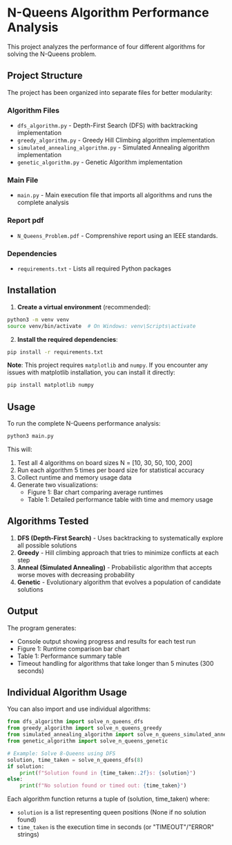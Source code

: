# N-Queens Algorithm Performance Analysis

This project analyzes the performance of four different algorithms for solving the N-Queens problem.

## Project Structure

The project has been organized into separate files for better modularity:

### Algorithm Files
- `dfs_algorithm.py` - Depth-First Search (DFS) with backtracking implementation
- `greedy_algorithm.py` - Greedy Hill Climbing algorithm implementation  
- `simulated_annealing_algorithm.py` - Simulated Annealing algorithm implementation
- `genetic_algorithm.py` - Genetic Algorithm implementation

### Main File
- `main.py` - Main execution file that imports all algorithms and runs the complete analysis

### Report pdf
- `N_Queens_Problem.pdf` - Comprenshive report using an IEEE standards.

### Dependencies
- `requirements.txt` - Lists all required Python packages

## Installation

1. **Create a virtual environment** (recommended):
```bash
python3 -m venv venv
source venv/bin/activate  # On Windows: venv\Scripts\activate
```

2. **Install the required dependencies**:
```bash
pip install -r requirements.txt
```

**Note**: This project requires `matplotlib` and `numpy`. If you encounter any issues with matplotlib installation, you can install it directly:
```bash
pip install matplotlib numpy
```

## Usage

To run the complete N-Queens performance analysis:

```bash
python3 main.py
```

This will:
1. Test all 4 algorithms on board sizes N = [10, 30, 50, 100, 200]
2. Run each algorithm 5 times per board size for statistical accuracy
3. Collect runtime and memory usage data
4. Generate two visualizations:
   - Figure 1: Bar chart comparing average runtimes
   - Table 1: Detailed performance table with time and memory usage

## Algorithms Tested

1. **DFS (Depth-First Search)** - Uses backtracking to systematically explore all possible solutions
2. **Greedy** - Hill climbing approach that tries to minimize conflicts at each step
3. **Anneal (Simulated Annealing)** - Probabilistic algorithm that accepts worse moves with decreasing probability
4. **Genetic** - Evolutionary algorithm that evolves a population of candidate solutions

## Output

The program generates:
- Console output showing progress and results for each test run
- Figure 1: Runtime comparison bar chart 
- Table 1: Performance summary table
- Timeout handling for algorithms that take longer than 5 minutes (300 seconds)

## Individual Algorithm Usage

You can also import and use individual algorithms:

```python
from dfs_algorithm import solve_n_queens_dfs
from greedy_algorithm import solve_n_queens_greedy
from simulated_annealing_algorithm import solve_n_queens_simulated_annealing
from genetic_algorithm import solve_n_queens_genetic

# Example: Solve 8-Queens using DFS
solution, time_taken = solve_n_queens_dfs(8)
if solution:
    print(f"Solution found in {time_taken:.2f}s: {solution}")
else:
    print(f"No solution found or timed out: {time_taken}")
```

Each algorithm function returns a tuple of (solution, time_taken) where:
- `solution` is a list representing queen positions (None if no solution found)
- `time_taken` is the execution time in seconds (or "TIMEOUT"/"ERROR" strings) 
